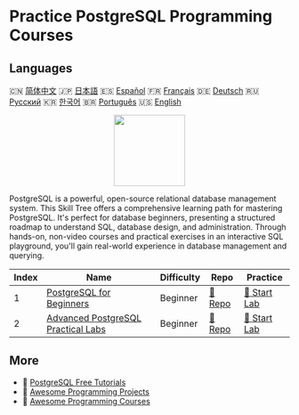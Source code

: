 # Practice PostgreSQL Programming Courses

## Languages

🇨🇳 [简体中文](README_zh.md) 🇯🇵 [日本語](README_ja.md) 🇪🇸 [Español](README_es.md) 🇫🇷 [Français](README_fr.md) 🇩🇪 [Deutsch](README_de.md) 🇷🇺 [Русский](README_ru.md) 🇰🇷 [한국어](README_ko.md) 🇧🇷 [Português](README_pt.md) 🇺🇸 [English](README.md) 

<div align="center">
<img width="128px" src="https://file.labex.io/path/9xEeZgWSNpHA.png">
</div>

PostgreSQL is a powerful, open-source relational database management system. This Skill Tree offers a comprehensive learning path for mastering PostgreSQL. It's perfect for database beginners, presenting a structured roadmap to understand SQL, database design, and administration. Through hands-on, non-video courses and practical exercises in an interactive SQL playground, you'll gain real-world experience in database management and querying.

|   Index | Name                                                                                              | Difficulty   | Repo                                                                        | Practice                                                                    |
|---------|---------------------------------------------------------------------------------------------------|--------------|-----------------------------------------------------------------------------|-----------------------------------------------------------------------------|
|       1 | [PostgreSQL for Beginners](https://labex.io/courses/postgresql-for-beginners)                     | Beginner     | [🔗 Repo](https://github.com/labex-labs/postgresql-for-beginners)           | [🚀 Start Lab](https://labex.io/courses/postgresql-for-beginners)           |
|       2 | [Advanced PostgreSQL Practical Labs](https://labex.io/courses/advanced-postgresql-practical-labs) | Beginner     | [🔗 Repo](https://github.com/labex-labs/advanced-postgresql-practical-labs) | [🚀 Start Lab](https://labex.io/courses/advanced-postgresql-practical-labs) |

## More

- 🔗 [PostgreSQL Free Tutorials](https://github.com/labex-labs/postgresql-free-tutorials)
- 🔗 [Awesome Programming Projects](https://github.com/labex-labs/awesome-programming-projects)
- 🔗 [Awesome Programming Courses](https://github.com/labex-labs/awesome-programming-courses)

